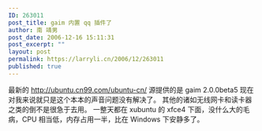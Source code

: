 ```yaml
---
ID: 263011
post_title: gaim 内置 qq 插件了
author: 南 靖男
post_date: 2006-12-16 15:11:31
post_excerpt: ""
layout: post
permalink: https://larryli.cn/2006/12/263011
published: true
---
```

最新的 <a href="http://ubuntu.cn99.com/ubuntu-cn/">http://ubuntu.cn99.com/ubuntu-cn/</a> 源提供的是 gaim 2.0.0beta5
现在对我来说就只是这个本本的声音问题没有解决了。
其他的诸如无线网卡和读卡器之类的倒不是很急于去用。
一整天都在 xubuntu  的 xfce4 下面，没什么大的毛病，CPU 相当低，内存占用一半，比在 Windows 下安静多了。